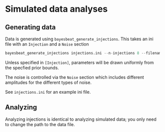 # Simulated data analyses

## Generating data

Data is generated using `bayesbeat_generate_injections`. This takes an ini file
with an `Injection` and a `Noise` section

```python
bayesbeat_generate_injections injections.ini --n-injections 8 --filename data/injections.hdf5
```

Unless specified in `[Injection]`, parameters will be drawn uniformly from the specfied prior bounds.

The noise is controlled via the `Noise` section which includes different amplitudes for the different types of noise.

See `injections.ini` for an example ini file.

## Analyzing

Analyzing injections is identical to analyzing simulated data; you only need to change the path to the data file.

